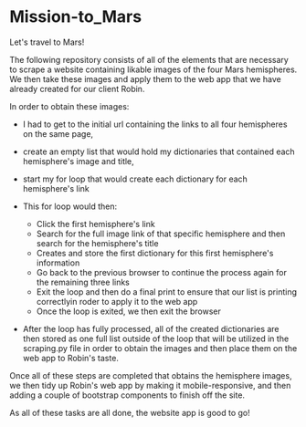 # Mission-to_Mars
Let's travel to Mars!

The following repository consists of all of the elements that are necessary to scrape a website containing likable images of the four Mars hemispheres. We then take these images and apply them to the web app that we have already created for our client Robin. 

In order to obtain these images: 
  - I had to get to the initial url containing the links to all four hemispheres on the same page,
  - create an empty list that would hold my dictionaries that contained each hemisphere's image and title,
  - start my for loop that would create each dictionary for each hemisphere's link
  - This for loop would then:
    
    - Click the first hemisphere's link 
    - Search for the full image link of that specific hemisphere and then search for the hemisphere's title 
    - Creates and store the first dictionary for this first hemisphere's information
    - Go back to the previous browser to continue the process again for the remaining three links
    - Exit the loop and then do a final print to ensure that our list is printing correctlyin roder to apply it to the web app
    - Once the loop is exited, we then exit the browser 
  
  - After the loop has fully processed, all of the created dictionaries are then stored as one full list outside of the loop that will be utilized in the scraping.py file in order to obtain the images and then place them on the web app to Robin's taste.

Once all of these steps are completed that obtains the hemisphere images, we then tidy up Robin's web app by making it mobile-responsive, and then adding a couple of bootstrap components to finish off the site.

As all of these tasks are all done, the website app is good to go!
